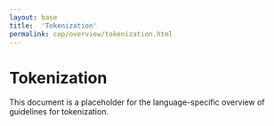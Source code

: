 ```yaml
---
layout: base
title:  'Tokenization'
permalink: cop/overview/tokenization.html
---
```


# Tokenization

This document is a placeholder for the language-specific overview of
guidelines for tokenization.
